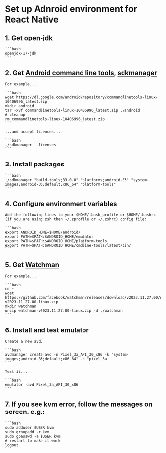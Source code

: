 # Set up Adnroid environment for React Native

## 1. Get open-jdk

    ```bash
    openjdk-17-jdk
    ```

## 2. Get [Android command line tools](https://developer.android.com/tools#tools-sdk), [sdkmanager](https://developer.android.com/tools/sdkmanager)

    For example...

    ```bash
    wget https://dl.google.com/android/repository/commandlinetools-linux-10406996_latest.zip
    mkdir android
    tar -xvf commandlinetools-linux-10406996_latest.zip ./android
    # cleanup
    rm commandlinetools-linux-10406996_latest.zip
    ```

    ...and accept licences...

    ```bash
    ./sdkmanager --licenses
    ```

## 3. Install packages

    ```bash
    ./sdkmanager "build-tools;33.0.0" "platforms;android-33" "system-images;android-33;default;x86_64" "platform-tools"
    ```

## 4. Configure environment variables

    Add the following lines to your $HOME/.bash_profile or $HOME/.bashrc (if you are using zsh then ~/.zprofile or ~/.zshrc) config file: 

    ```bash
    export ANDROID_HOME=$HOME/android/
    export PATH=$PATH:$ANDROID_HOME/emulator
    export PATH=$PATH:$ANDROID_HOME/platform-tools
    export PATH=$PATH:$ANDROID_HOME/cmdline-tools/latest/bin/
    ```

## 5. Get [Watchman](https://facebook.github.io/watchman/docs/install#ubuntu-prebuilt-debs)

    For example...

    ```bash
    cd ~
    wget https://github.com/facebook/watchman/releases/download/v2023.11.27.00/watchman-v2023.11.27.00-linux.zip
    mkdir watchman
    unzip watchman-v2023.11.27.00-linux.zip -d ./watchman
    ```

## 6. Install and test emulator

    Create a new avd.

    ```bash
    avdmanager create avd -n Pixel_3a_API_30_x86 -k "system-images;android-33;default;x86_64" -d "pixel_3a
    ```

    Test it...

    ```bash
    emulator -avd Pixel_3a_API_30_x86
    ```

## 7. If you see kvm error, follow the messages on screen. e.g.:

    ```bash
    sudo adduser $USER kvm
    sudo groupadd -r kvm
    sudo gpasswd -a $USER kvm
    # restart to make it work
    logout
    ```

